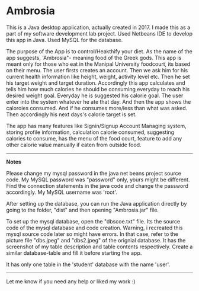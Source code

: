 # Ambrosia

This is a Java desktop application, actually created in 2017. I made this as a part of my software development lab project.
Used Netbeans IDE to develop this app in Java. Used MySQL for the database.

The purpose of the App is to control/Heakthify your diet. As the name of the app suggests, 'Ambrosia"- meaning food of the Greek gods. This app is meant only for those who eat in the Manipal University foodcourt, its based on their menu. 
The user firsts creates an account. Then we ask him for his current health information like height, weight, activity level etc. Then he set his target weight and target duration. Accordingly this app calculates and tells him how much calories he should be consuming everyday to reach his desired weight goal. 
Everyday he is suggested his calorie goal. The user enter into the system whatever he ate that day. And then the app shows the caloroies consumed. And if he consumes more/less than what was asked. Then accordingly his next days's calorie target is set. 




The app has many features like Signin/Signup Account Managing system, storing profile information, calculation calorie consumed, suggesting calories to consume, has the menu of the food court, feature to add any other calorie value manually if eaten from outside food. 

---------------

**Notes**

Please change my mysql password in the java net beans project source code. My MySQL password was "password" only, yours might be different. Find the connection statements in the java code and change the password accordingly. My MySQL username was 'root'.

After setting up the database, you can run the Java application directly by going to the folder, "dist" and then opening "Ambrosia.jar" file.

To set up the mysql database, open the "dbscoe.txt" file. Its the source code of the mysql database and code creation. 
Warning, i recreated this mysql source code later so might have errors. In that case, refer to the picture file "dbs.jpeg" and "dbs2.jpeg" of the orignial database. It has the screenshot of my table description and table contents respectively. Create a similar database-table and fill it before starting the app. 

It has only one table in the 'student' database with the name 'user'. 

---------

Let me know if you need any help or liked my work :)
